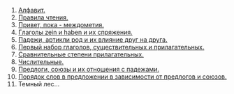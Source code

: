 1. [Алфавит.](alphabet/Info.md)
2. [Правила чтения.]()
3. [Привет, пока - междометия.](mejdometia/Info.md)
4. [Глаголы zein и haben и их спряжения.]()
5. [Падежи, артикли род и их влияние друг на друга.]()
6. [Первый набор глаголов, существительных и прилагательных.]()
7. [Сравнительные степени прилагательных.]()
8. [Числительные.]()
9. [Предлоги, союзы и их отношения с падежами.]()
10. [Порядок слов в предложении в зависимости от предлогов и союзов.]()
11. Темный лес...
